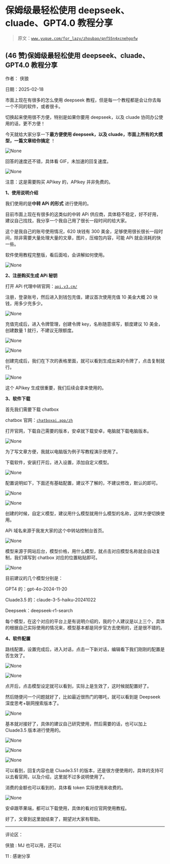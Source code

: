 # 保姆级最轻松使用 deepseek、cluade、GPT4.0 教程分享

> 原文：[`www.yuque.com/for_lazy/zhoubao/qnf55n4xcnehgofw`](https://www.yuque.com/for_lazy/zhoubao/qnf55n4xcnehgofw)

## (46 赞)保姆级最轻松使用 deepseek、cluade、GPT4.0 教程分享

作者： 侠狼

日期：2025-02-18

市面上现在有很多的怎么使用 deepseek 教程，但是每一个教程都是会让你去每一个不同的软件，或者很卡。

切换起来使用很不方便，特别是如果你要用 deepseek，以及 cluade 协同办公使用的话，更不方便！

今天就给大家分享一下**最方便使用 deepseek，以及 cluade，市面上所有的大模型，一篇文章给你搞定** ！

![](img/1b9ae31172b37b66d83a0e4f731ce2ef.png "None")

回答的速度还不错，具体看 GIF，未加速的回复速度。

![](img/4e2f3d20e7ce68e2d2ceeb6b1afe889a.png "None")

注意：这是需要购买 APikey 的，APIkey 并非免费的。

**1、使用说明介绍**

我们使用的是**中转 APi 的形式** 进行使用的。

目前市面上现在有很多的这类似的中转 APi 供应商，具体稳不稳定，好不好用，建议自己找找，我分享一个我自己用了很长一段时间的给大家。

这个是我自己的账号使用情况，620 块钱有 300 美金，足够使用很长很长一段时间，除非需要大量处理大量的文章，图片，压缩包内容，可能 APi 就会消耗的快一些。

软件使用教程完整版，看后面哈，会讲解如何使用。

![](img/b83d81d718ce7b0d92390eb8abc87f4c.png "None")

**2、注册购买生成 APi 秘钥**

打开 APi 代理中转官网：[`api.v3.cm/`](https://api.v3.cm/register?aff=RSeH)

注册，登录账号，然后进入到钱包充值，建议首次使用充值 10 美金大概 20 块钱，用多少充多少。

![](img/2525de3dab6d9b67030ab66bb878bda1.png "None")

充值完成后，进入令牌管理，创建令牌 key，名称随意填写，额度建议 10 美金，创建数量 1 就行，不建议无限额度。

![](img/6af01e3e0c13f50adcaf57b70157c37d.png "None")

![](img/23e1a24a14be9c20e0320a0bac6ff032.png "None")

创建完成后，我们在下次的表格里面，就可以看到生成出来的令牌了，点击复制就行。

![](img/611f63aaa9b6a7c4dc942eba0e1ab402.png "None")

这个 APikey 生成很重要，我们后续会拿来使用的。

**3、软件下载**

首先我们需要下载 chatbox

chatbox 官网：[`chatboxai.app/zh`](https://chatboxai.app/zh)

打开官网，下载自己需要的版本，安卓就下载安卓，电脑就下载电脑版本。

![](img/cfca4ac81f36d17ac7a18ce51750ae5c.png "None")

为了写文章方便，我就以电脑版为例子写教程演示使用了。

下载软件，安装打开后，进入设置，添加自定义模型。

![](img/4329f41b9ec4dddfb8c1055c9a5886cc.png "None")

配置说明如下，下面还有基础配置，建议不了解的，不建议修改，默认的即可。

![](img/dc3f2e67d20097df5528b58ba34244a3.png "None")

![](img/7bf5b74122435069d688c6b89c56f2c6.png "None")

创建的时候，自定义模型，建议用什么模型就用什么模型的名称，这样方便切换使用。

APi 域名来源于我发大家的这个中转站控制台首页。

![](img/48486c63aedce6333d572d80cabcf541.png "None")

模型来源于网站后台，模型价格，用什么模型，就点击对应模型名称就会自动复制，我们填写到 chatbox 对应的位置粘贴即可。

![](img/da27fdd2e14a6079ec48b5510f6e5103.png "None")

目前建议的几个模型分别是：

GPT4 的：gpt-4o-2024-11-20

Cluade3.5 的：claude-3-5-haiku-20241022

Deepseek：deepseek-r1-search

每个模型，在这个对应的平台上是有说明介绍的，我的个人建议是以上三个，具体的根据自己实际使用的情况来，模型基本都是同步官方去使用的，还是很不错的。

**4、软件配置**

路线配置，设置完成后，进入对话，点击一下新对话，编辑看下我们刚刚的配置是否生效了。

![](img/e0339719fbcb775ce5b0f1f4eec39ad5.png "None")

![](img/2391e77b571a0cfa9380814eeda48417.png "None")

点开后，点击模型设定就可以看到，实际上是生效了，这时候就配置好了。

然后随便问一个问题就好了，比如最近很热门的哪吒，就可以看到是 Deepseek 深度思考+联网搜索版本了。

![](img/3df01e50ae03fa0fa3f34e5b9dcfff80.png "None")

基本就对接好了，具体的建议自己研究使用，然后需要的话，也可以加上 Cluade3.5 版本进行使用的。

![](img/091aa96acdd0b8917f421d4615067959.png "None")

![](img/6a3fb245be83db7448ece9fb3bdc6244.png "None")

![](img/089dce2a5ea167df76817c3fe65fbfec.png "None")

可以看到，回复内容也是 Cluade3.51 的版本，还是很方便使用的，具体的支持可以去看官网，以及介绍，这里就不过多说明使用了。

消费的金额也可以看到的，具体看 token 实际使用来收费的。

![](img/05081a571f2618bb2858790211928217.png "None")

安卓跟苹果端，都可以下载使用，具体的看对应官网使用教程。

好了，文章到这里就结束了，期望对大家有帮助。

* * *

评论区：

侠狼 : MJ 也可以用，还可以

11 : 感谢分享